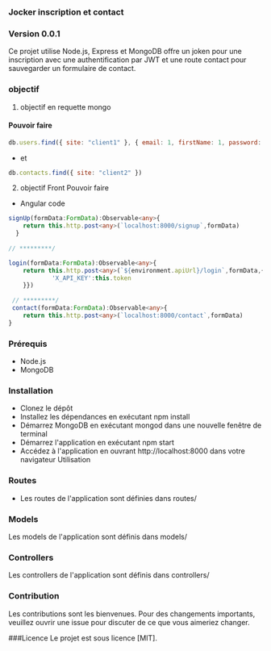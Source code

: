 ### Jocker inscription et contact 
### Version 0.0.1
Ce projet utilise Node.js, Express et MongoDB offre un joken pour une inscription
avec une authentification par JWT et une route contact pour sauvegarder un formulaire de contact.

### objectif  
1. objectif en requette mongo 
#### Pouvoir faire
```js
db.users.find({ site: "client1" }, { email: 1, firstName: 1, password: 1 })
```
* et 
```js
db.contacts.find({ site: "client2" })
```

2. objectif Front Pouvoir  faire 
* Angular code
```ts
signUp(formData:FormData):Observable<any>{
    return this.http.post<any>(`localhost:8000/signup`,formData)
  }
  
// *********/

login(formData:FormData):Observable<any>{
    return this.http.post<any>(`${environment.apiUrl}/login`,formData,{headers: {
            'X_API_KEY':this.token
    }})
    
 // *********/
 contact(formData:FormData):Observable<any>{
    return this.http.post<any>(`localhost:8000/contact`,formData)
}
```


### Prérequis
* Node.js
* MongoDB
### Installation
* Clonez le dépôt
* Installez les dépendances en exécutant npm install
* Démarrez MongoDB en exécutant mongod dans une nouvelle fenêtre de terminal
* Démarrez l'application en exécutant npm start
* Accédez à l'application en ouvrant http://localhost:8000 dans votre navigateur
Utilisation
### Routes
* Les routes de l'application sont définies dans routes/

### Models
Les models de l'application sont définis dans models/

### Controllers
Les controllers de l'application sont définis dans controllers/

### Contribution
Les contributions sont les bienvenues. Pour des changements importants, veuillez ouvrir une issue pour discuter de ce que vous aimeriez changer.

###Licence
Le projet est sous licence [MIT].
